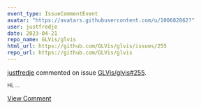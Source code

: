 ```yaml
---
event_type: IssueCommentEvent
avatar: "https://avatars.githubusercontent.com/u/100682862?"
user: justfredje
date: 2023-04-21
repo_name: GLVis/glvis
html_url: https://github.com/GLVis/glvis/issues/255
repo_url: https://github.com/GLVis/glvis
---
```


<a href='https://github.com/justfredje' target='_blank'>justfredje</a> commented on issue <a href='https://github.com/GLVis/glvis/issues/255' target='_blank'>GLVis/glvis#255</a>.

<small>Hi,...</small>

<a href='https://github.com/GLVis/glvis/issues/255' target='_blank'>View Comment</a>